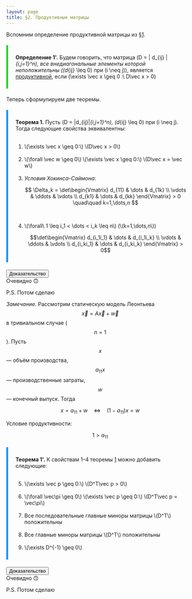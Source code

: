 ```yaml
---
layout: page
title: §2. Продуктивные матрицы
---
```



Вспомним определение продуктивной матрицы из <a href="../par_01">§1</a>.

<div style="border-left: 5px solid LimeGreen; padding: 10px 20px; margin: 20px 0">

<b>Определение 1'.</b> Будем говорить, что матрица \(D = \| d_{ij} \|_{i,j=1}^n\), все внедиагональные элементы которой неположительны (\(d_{ij} \leq 0\) при \(i \neq j\)), является <u>продуктивной</u>, если \(\exists \vec x \geq 0 :\ D\vec x > 0\)

</div>

Теперь сформулируем две теоремы.

<div id="th1" style="border-left: 5px solid DodgerBlue; padding: 10px 20px; margin: 20px 0">

<b>Теорема 1.</b> Пусть \(D = \|d_{ij}\|_{i,j=1}^n\), \(d_{ij} \leq 0\) при \(i \neq j\). Тогда следующие свойства эквивалентны: <br> <br>
<ol>
<li> \(\exists \vec x \geq 0:\) \(D\vec x > 0\) </li> <br>
 
<li> \(\forall \vec w \geq 0\) \(\exists \vec x \geq 0:\) \(D\vec x = \vec w\) </li> <br>
 
<li> <i>Условия Хокинса-Саймона</i>: 
    
$$ \Delta_k = \det\begin{Vmatrix}
d_{11} & \dots & d_{1k} \\
\vdots & \ddots & \vdots \\
d_{k1} & \dots & d_{kk}
\end{Vmatrix} > 0 \quad\quad k=1,\dots,n $$ </li> <br>

<li> \(\forall\ 1 \leq i_1 < \dots < i_k \leq n\) (\(k=1,\dots,n\)) 

$$\det\begin{Vmatrix}
d_{i_1i_1} & \dots & d_{i_1i_k} \\
\vdots & \ddots & \vdots \\
d_{i_ki_1} & \dots & d_{i_ki_k}
\end{Vmatrix} > 0$$ </li>
</ol>
</div>

<div>
<button class="proofbtn">Доказательство</button>
<div class="proof">
  Очевидно 🙃 <br>
  
  P.S. Потом сделаю
</div>
</div>

*Замечание.* Рассмотрим статическую модель Леонтьева $$\vec x = A\vec x + \vec w$$ в тривиальном случае ($$n=1$$). Пусть $$x$$ &mdash; объём производства, $$a_{11}x$$ &mdash; производственные затраты, $$w$$ &mdash; конечный выпуск. Тогда

$$x = a_{11} + w \quad \Leftrightarrow \quad (1-a_{11})x = w$$

Условие продуктивности:

$$1 > a_{11}$$

<div style="border-left: 5px solid DodgerBlue; padding: 10px 20px; margin: 20px 0">

<b>Теорема 1'.</b> К свойствам 1&ndash;4 теоремы <a href="#th1">1</a> можно добавить следующие: <br> <br>
<ol start="5">
<li> \(\exists \vec p \geq 0:\) \(D^T\vec p > 0\) </li> <br>
 
<li> \(\forall \vec\pi \geq 0\) \(\exists \vec p \geq 0:\) \(D^T\vec p = \vec\pi\) </li> <br>

<li> Все последовательные главные миноры матрицы \(D^T\) положительны </li> <br>

<li> Все главные миноры матрицы \(D^T\) положительны </li> <br>

<li> \(\exists D^{-1} \geq 0\) </li>
</ol>
</div>

<div>
<button class="proofbtn">Доказательство</button>
<div class="proof">
  Очевидно 🙃 <br>
  
  P.S. Потом сделаю
</div>
</div>
